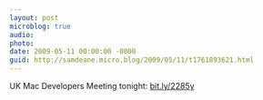```yaml
---
layout: post
microblog: true
audio: 
photo: 
date: 2009-05-11 00:00:00 -0000
guid: http://samdeane.micro.blog/2009/05/11/t1761893621.html
---
```

UK Mac Developers Meeting tonight: [bit.ly/2285y](http://bit.ly/2285y)
